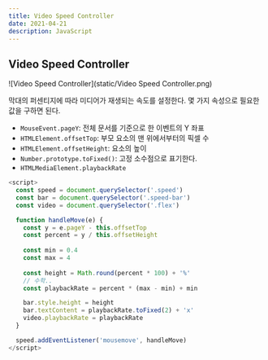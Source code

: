 ```yaml
---
title: Video Speed Controller
date: 2021-04-21
description: JavaScript
---
```


## Video Speed Controller

![Video Speed Controller](static/Video Speed Controller.png)

막대의 퍼센티지에 따라 미디어가 재생되는 속도를 설정한다. 몇 가지 속성으로 필요한 값을 구하면 된다.

- `MouseEvent.pageY`: 전체 문서를 기준으로 한 이벤트의 Y 좌표
- `HTMLElement.offsetTop`: 부모 요소의 맨 위에서부터의 픽셀 수
- `HTMLElement.offsetHeight`: 요소의 높이
- `Number.prototype.toFixed()`: 고정 소수점으로 표기한다.
- `HTMLMediaElement.playbackRate`

```javascript
<script>
  const speed = document.querySelector('.speed')
  const bar = document.querySelector('.speed-bar')
  const video = document.querySelector('.flex')

  function handleMove(e) {
    const y = e.pageY - this.offsetTop
    const percent = y / this.offsetHeight
    
    const min = 0.4
    const max = 4
    
    const height = Math.round(percent * 100) + '%'
    // 수학..
    const playbackRate = percent * (max - min) + min

    bar.style.height = height
    bar.textContent = playbackRate.toFixed(2) + 'x'
    video.playbackRate = playbackRate
  }

  speed.addEventListener('mousemove', handleMove)
</script>
```